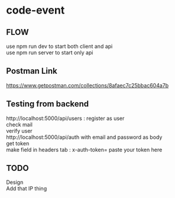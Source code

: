 # code-event

## FLOW

use npm run dev to start both client and api<br>
use npm run server to start only api<br>

## Postman Link

https://www.getpostman.com/collections/8afaec7c25bbac604a7b<br>

## Testing from backend

http://localhost:5000/api/users : register as user<br>
check mail<br>
verify user<br>
http://localhost:5000/api/auth with email and password as body<br>
get token<br>
make field in headers tab : x-auth-token= paste your token here<br>

## TODO

Design<br>
Add that IP thing<br>
